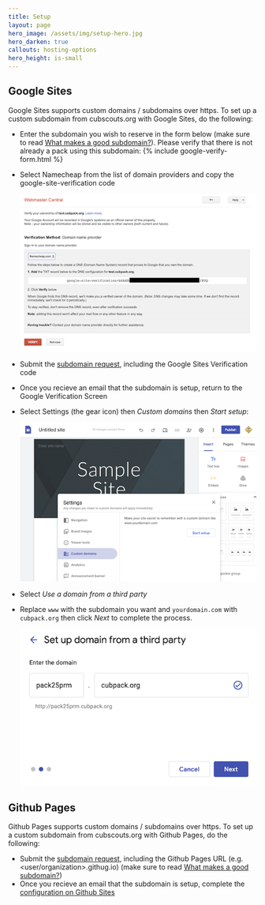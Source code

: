 ```yaml
---
title: Setup
layout: page
hero_image: /assets/img/setup-hero.jpg
hero_darken: true
callouts: hosting-options
hero_height: is-small
---
```


## Google Sites

Google Sites supports custom domains / subdomains over https. To set up a custom subdomain from cubscouts.org with Google Sites, do the following:

- Enter the subdomain you wish to reserve in the form below (make sure to read [What makes a good subdomain?](/about/#what-is-a-good-subdomain)). Please verify that there is not already a pack using this subdomain:
    {% include google-verify-form.html %}

- Select Namecheap from the list of domain providers and copy the google-site-verification code

    ![Verifying Domain Ownership](/assets/img/google-sites-verification.png)

- Submit the [subdomain request](/request-subdomain), including the Google Sites Verification code

- Once you recieve an email that the subdomain is setup, return to the Google Verification Screen

-  Select Settings (the gear icon) then _Custom domains_ then _Start setup_:

    ![Start Google Sites Setup](/assets/img/google-sites-settings.png)
- Select _Use a domain from a third party_
- Replace `www` with the subdomain you want and `yourdomain.com` with `cubpack.org` then click _Next_ to complete the process.

    ![Start Google Sites Custom Domain](/assets/img/google-sites-third-party.png)


## Github Pages

Github Pages supports custom domains / subdomains over https. To set up a custom subdomain from cubscouts.org with Github Pages, do the following:

 - Submit the [subdomain request](/request-subdomain), including the Github Pages URL (e.g. <user/organization>.githug.io) (make sure to read [What makes a good subdomain?](/about/#what-is-a-good-subdomain))
 - Once you recieve an email that the subdomain is setup, complete the [configuration on Github Sites](https://docs.github.com/en/pages/configuring-a-custom-domain-for-your-github-pages-site/managing-a-custom-domain-for-your-github-pages-site#configuring-a-subdomain)